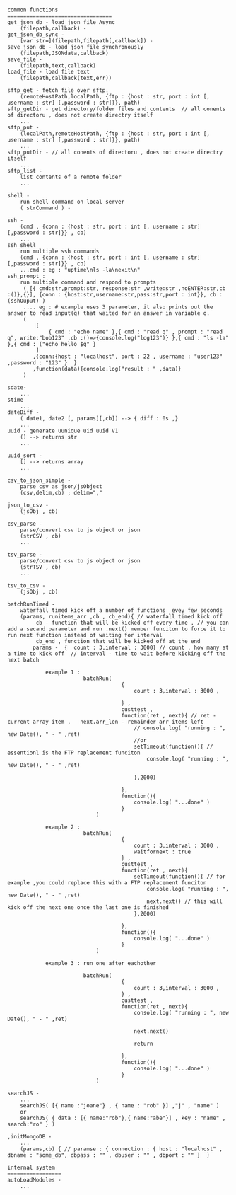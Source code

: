 #
    common functions
    =================================
    get_json_db - load json file Async
        (filepath,callback) - 
    get_json_db_sync - 
        [var str=](filepath,filepath[,callback]) - 
    save_json_db - load json file synchronously
        (filepath,JSONdata,callback)   
    save_file -
        (filepath,text,callback)
    load_file - load file text
        (filepath,callback(text,err))   
    
    sftp_get - fetch file over sftp.        
        (remoteHostPath,localPath, {ftp : {host : str, port : int [, username : str] [,password : str]}}, path)
    sftp_getDir - get directory/folder files and contents  // all conents of directoru , does not create directry itself
        ...
    sftp_put - 
        (localPath,remoteHostPath, {ftp : {host : str, port : int [, username : str] [,password : str]}}, path)
        ...
    sftp_putDir - // all conents of directoru , does not create directry itself
        ...
    sftp_list - 
        list contents of a remote folder
        ...

    shell - 
        run shell command on local server
        ( strCommand ) -  
    
    ssh - 
        (cmd , {conn : {host : str, port : int [, username : str] [,password : str]}} , cb)
        ...
    ssh_shell
        run multiple ssh commands        
        (cmd , {conn : {host : str, port : int [, username : str] [,password : str]}} , cb)
        ...cmd : eg : "uptime\nls -la\nexit\n" 
    ssh_prompt :
        run multiple command and respond to prompts 
         ( [{ cmd:str,prompt:str, response:str ,write:str ,noENTER:str,cb :()},{}], {conn : {host:str,username:str,pass:str,port : int}}, cb : (sshOuput) )
         .... eg : # example uses 3 parameter, it also prints out the answer to read input(q) that waited for an answer in variable q.
         (
             [
                 { cmd : "echo name" },{ cmd : "read q" , prompt : "read q", write:"bob123" ,cb :()=>{console.log("log123")} },{ cmd : "ls -la" },{ cmd : ("echo hello $q" }
             ]
            ,{conn:{host : "localhost", port : 22 , username : "user123" ,password : "123" }  }
            ,function(data){console.log("result : " ,data)}  
         )

    sdate-
        ...
    stime
        ...
    dateDiff -
        ( date1, date2 [, params][,cb]) --> { diff : 0s ,}
        ...
    uuid - generate uunique uid uuid V1
        () --> returns str
        ...
    
    uuid_sort -
        [] --> returns array
        ...
    
    csv_to_json_simple - 
        parse csv as json/jsObject
        (csv,delim,cb) ; delim=","
    
    json_to_csv -
        (jsObj , cb)

    csv_parse - 
        parse/convert csv to js object or json
        (strCSV , cb)
        ...

    tsv_parse - 
        parse/convert csv to js object or json
        (strTSV , cb)
        ...

    tsv_to_csv - 
        (jsObj , cb)

    batchRunTimed - 
        waterfall timed kick off a number of functions  evey few seconds
        (params, runitems_arr ,cb , cb_end){ // waterfall timed kick off 
             cb - function that will be kicked off every time , // you can add a secand parameter and run .next() member funciton to force it to run next function instead of waiting for interval
             cb_end , function that will be kicked off at the end 
            params -  {  count : 3,interval : 3000} // count , how many at a time to kick off  // interval - time to wait before kicking off the next batch

                example 1 : 
                            batchRun( 
                                        {  
                                            count : 3,interval : 3000 , 
                                            
                                        } , 
                                        custtest , 
                                        function(ret , next){ // ret - current array item ,   next.arr_len - remainder arr items left 
                                            // console.log( "running : ", new Date(), " - " ,ret)
                                            //or
                                            setTimeout(function(){ // essentionl is the FTP replacement funciton
                                                console.log( "running : ", new Date(), " - " ,ret)
                                                
                                            },2000)
                                            
                                        }, 
                                        function(){
                                            console.log( "...done" )
                                        }
                                )

                example 2 : 
                            batchRun( 
                                        {  
                                            count : 3,interval : 3000 , 
                                            waitfornext : true
                                        } , 
                                        custtest , 
                                        function(ret , next){                                       
                                            setTimeout(function(){ // for example ,you could replace this with a FTP replacement funciton
                                                console.log( "running : ", new Date(), " - " ,ret)
                                                next.next() // this will kick off the next one once the last one is finished
                                            },2000)
                                            
                                        }, 
                                        function(){
                                            console.log( "...done" )
                                        }
                                )

                example 3 : run one after eachother 

                            batchRun( 
                                        {  
                                            count : 3,interval : 3000 ,                                
                                        } , 
                                        custtest , 
                                        function(ret , next){
                                            console.log( "running : ", new Date(), " - " ,ret)

                                            next.next()

                                            return
                                        
                                        }, 
                                        function(){
                                            console.log( "...done" )
                                        }
                                )

    searchJS -
        ...
        searchJS( [{ name :"joane"} , { name : "rob" }] ,"j" , "name" )
        or
        searchJS( { data : [{ name:"rob"},{ name:"abe"}] , key : "name" , search:"ro" } )
    
    ,initMongoDB -
        ...
        (params,cb) { // paramse : { connection : { host : "localhost" , dbname : "some_db", dbpass : "" , dbuser : "" , dbport : "" }  }

    internal system
    =================
    autoLoadModules -
        ...